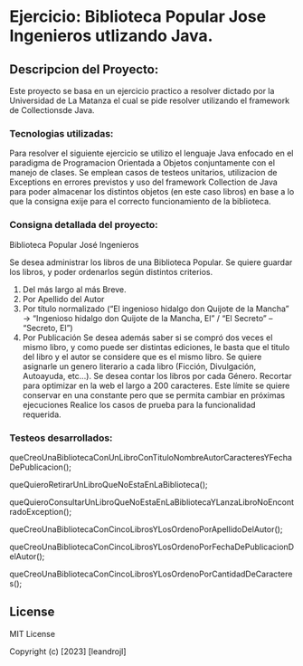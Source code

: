 # Ejercicio: Biblioteca Popular Jose Ingenieros utlizando Java.

## Descripcion del Proyecto:

Este proyecto se basa en un ejercicio practico a resolver dictado por la Universidad de La Matanza el cual se pide resolver utilizando el framework de Collectionsde Java.

### Tecnologias utilizadas:

Para resolver el siguiente ejercicio se utilizo el lenguaje Java enfocado en el paradigma de Programacion Orientada a Objetos conjuntamente con el manejo de clases. Se emplean casos de testeos unitarios, utilizacion de Exceptions en errores previstos y uso del framework Collection de Java para poder almacenar los distintos objetos (en este caso libros) en base a lo que la consigna exije para el correcto funcionamiento de la biblioteca.

### Consigna detallada del proyecto:

Biblioteca Popular José Ingenieros

Se desea administrar los libros de una Biblioteca Popular.
Se quiere guardar los libros, y poder ordenarlos según distintos criterios.
1. Del más largo al más Breve.
2. Por Apellido del Autor
3. Por título normalizado (“El ingenioso hidalgo don Quijote de la Mancha” -> “Ingenioso hidalgo don
Quijote de la Mancha, El” / “El Secreto” – “Secreto, El”)
4. Por Publicación
Se desea además saber si se compró dos veces el mismo libro, y como puede ser distintas ediciones, le
basta que el titulo del libro y el autor se considere que es el mismo libro.
Se quiere asignarle un genero literario a cada libro (Ficción, Divulgación, Autoayuda, etc...).
Se desea contar los libros por cada Género.
Recortar para optimizar en la web el largo a 200 caracteres. Este límite se quiere conservar en una
constante pero que se permita cambiar en próximas ejecuciones
Realice los casos de prueba para la funcionalidad requerida.

### Testeos desarrollados:

queCreoUnaBibliotecaConUnLibroConTituloNombreAutorCaracteresYFechaDePublicacion();

queQuieroRetirarUnLibroQueNoEstaEnLaBiblioteca();

queQuieroConsultarUnLibroQueNoEstaEnLaBibliotecaYLanzaLibroNoEncontradoException();

queCreoUnaBibliotecaConCincoLibrosYLosOrdenoPorApellidoDelAutor();

queCreoUnaBibliotecaConCincoLibrosYLosOrdenoPorFechaDePublicacionDelAutor();

queCreoUnaBibliotecaConCincoLibrosYLosOrdenoPorCantidadDeCaracteres();

## License

MIT License

Copyright (c) [2023] [leandrojl]

